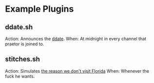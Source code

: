 Example Plugins
===============

ddate.sh
--------

Action: Announces the [ddate](https://en.wikipedia.org/wiki/Discordian_calendar).
When: At midnight in every channel that praetor is joined to.

stitches.sh
-----------

Action: Simulates [the reason we don't visit Florida](https://www.youtube.com/watch?v=dnMvz3mLXaA)
When: Whenever the fuck he wants.
